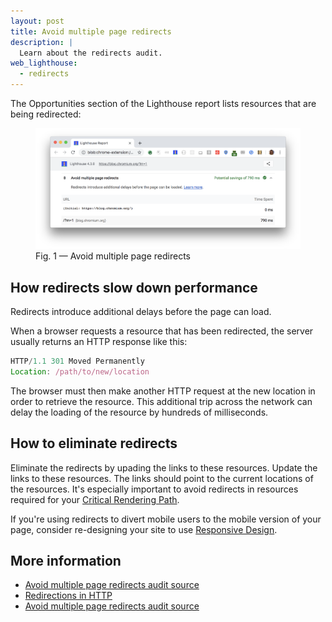 ```yaml
---
layout: post
title: Avoid multiple page redirects
description: |
  Learn about the redirects audit.
web_lighthouse:
  - redirects
---
```



The Opportunities section of the Lighthouse report
lists resources that are being redirected: 

<figure class="w-figure">
  <img class="w-screenshot w-screenshot--filled" src="redirects.png" alt="">
  <figcaption class="w-figcaption">
    Fig. 1 — Avoid multiple page redirects
  </figcaption>
</figure>

## How redirects slow down performance

Redirects introduce additional delays before the page can load.

When a browser requests a resource that has been redirected,
the server usually returns an HTTP response like this:

```js
HTTP/1.1 301 Moved Permanently
Location: /path/to/new/location
```

The browser must then make another HTTP request at the new location
in order to retrieve the resource.
This additional trip across the network can delay the loading
of the resource by hundreds of milliseconds.

## How to eliminate redirects

Eliminate the redirects by upading the links to these resources.
Update the links to these resources.
The links should point to the current locations of the resources.
It's especially important to avoid redirects in resources 
required for your [Critical Rendering Path](https://developers.google.com/web/fundamentals/performance/critical-rendering-path/).

If you're using redirects to divert mobile users to the mobile version of your page,
consider re-designing your site to use
[Responsive Design](https://developers.google.com/web/fundamentals/design-and-ux/responsive/).

## More information

- [Avoid multiple page redirects audit source](https://developers.google.com/web/tools/lighthouse/audits/redirects)
- [Redirections in HTTP](https://developer.mozilla.org/en-US/docs/Web/HTTP/Redirections)
- [Avoid multiple page redirects audit source](https://github.com/GoogleChrome/lighthouse/blob/master/lighthouse-core/audits/redirects.js)